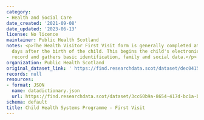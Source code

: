 ```yaml
---
category:
- Health and Social Care
date_created: '2021-09-08'
date_updated: '2023-06-13'
license: No licence
maintainer: Public Health Scotland
notes: <p>The Health Visitor First Visit form is generally completed at around 10
  days after the birth of the child. This begins the child's electronic surveillance
  record and gathers basic identification, family and social data.</p>
organization: Public Health Scotland
original_dataset_link: ' https://find.researchdata.scot/dataset/dec04153-f595-41ce-9d7e-5ef0c3fe8289'
records: null
resources:
- format: JSON
  name: datadictionary.json
  url: https://find.researchdata.scot/dataset/3cc60b9a-8654-417d-bc1a-b72a7462a980/resource/dec04153-f595-41ce-9d7e-5ef0c3fe8289/download/datadictionary.json
schema: default
title: Child Health Systems Programme - First Visit
---
```

